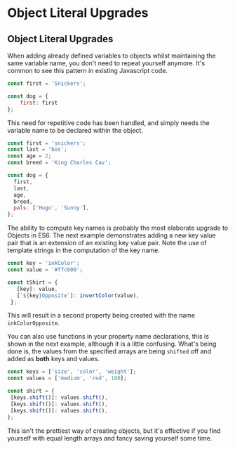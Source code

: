 # Object Literal Upgrades

## Object Literal Upgrades

When adding already defined variables to objects whilst maintaining the same variable name, you don't need to repeat yourself anymore. It's common to see this pattern in existing Javascript code.

``` javascript
const first = 'Snickers';

const dog = {
    first: first
};
```

This need for repetitive code has been handled, and simply needs the variable name to be declared within the object.

``` javascript
const first = 'snickers';
const last = 'bos';
const age = 2;
const breed = 'King Charles Cav';

const dog = {
  first,
  last,
  age,
  breed,
  pals: ['Hugo', 'Sunny'],
};
```

The ability to compute key names is probably the most elaborate upgrade to Objects in ES6. The next example demonstrates adding a new key value pair that is an extension of an existing key value pair. Note the use of template strings in the computation of the key name.

``` javascript
const key = 'inkColor';
const value = '#ffc600';

const tShirt = {
   [key]: value,
   [`${key}Opposite`]: invertColor(value),
 };
```

This will result in a second property being created with the name `inkColorOpposite`.

You can also use functions in your property name declarations, this is shown in the next example, although it is a little confusing. What's being done is, the values from the specified arrays are being `shifted` off and added as **both** keys and values.

``` javascript
const keys = ['size', 'color', 'weight'];
const values = ['medium', 'red', 100];

const shirt = {
 [keys.shift()]: values.shift(),
 [keys.shift()]: values.shift(),
 [keys.shift()]: values.shift(),
};
```

This isn't the prettiest way of creating objects, but it's effective if you find yourself with equal length arrays and fancy saving yourself some time.
